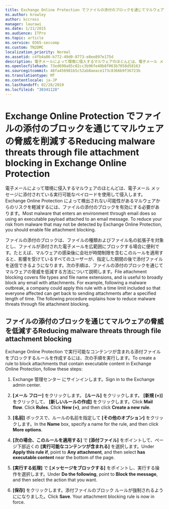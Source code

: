 ```yaml
---
title: Exchange Online Protection でファイルの添付のブロックを通じてマルウェアの脅威を削減する
ms.author: krowley
author: kccross
manager: laurawi
ms.date: 1/21/2015
ms.audience: ITPro
ms.topic: article
ms.service: O365-seccomp
ms.custom: TN2DMC
localization_priority: Normal
ms.assetid: c4fb4a86-b772-49d0-8773-e8ee897e175d
description: 電子メールによって環境に侵入するマルウェアのほとんどは、電子メール メッセージに添付されている実行可能なペイロードを使用して侵入します。Exchange Online Protection によって検出されない可能性があるマルウェアからのリスクを軽減するには、ファイルの添付のブロックを有効にする必要があります。
ms.openlocfilehash: 73ed690a85c02cc3b96fe40b8f063b7058d58163
ms.sourcegitcommit: 48fa456981b5c52ab8aeace173c8366b9f36723b
ms.translationtype: MT
ms.contentlocale: ja-JP
ms.lasthandoff: 02/28/2019
ms.locfileid: "30341128"
---
```

# <a name="reducing-malware-threats-through-file-attachment-blocking-in-exchange-online-protection"></a><span data-ttu-id="3bd7c-104">Exchange Online Protection でファイルの添付のブロックを通じてマルウェアの脅威を削減する</span><span class="sxs-lookup"><span data-stu-id="3bd7c-104">Reducing malware threats through file attachment blocking in Exchange Online Protection</span></span>

<span data-ttu-id="3bd7c-p102">電子メールによって環境に侵入するマルウェアのほとんどは、電子メール メッセージに添付されている実行可能なペイロードを使用して侵入します。Exchange Online Protection によって検出されない可能性があるマルウェアからのリスクを軽減するには、ファイルの添付のブロックを有効にする必要があります。</span><span class="sxs-lookup"><span data-stu-id="3bd7c-p102">Most malware that enters an environment through email does so using an executable payload attached to an email message. To reduce your risk from malware that may not be detected by Exchange Online Protection, you should enable file attachment blocking.</span></span> 
  
<span data-ttu-id="3bd7c-p103">ファイルの添付のブロックは、ファイルの種類およびファイル名の拡張子を対象とし、ファイルが添付された電子メールを広範囲にブロックする場合に便利です。たとえば、マルウェアの感染後に会社が時間制限を含むこのルールを適用すると、影響を受けているすべてのユーザーが、指定した期間の後で添付ファイルを送信できるようになります。次の手順は、ファイルの添付のブロックを通じてマルウェアの脅威を低減する方法について説明します。</span><span class="sxs-lookup"><span data-stu-id="3bd7c-p103">File attachment blocking covers file types and file name extensions, and is useful to broadly block any email with attachments. For example, following a malware outbreak, a company could apply this rule with a time limit included so that everyone affected can get back to sending attachments after a specified length of time. The following procedure explains how to reduce malware threats through file attachment blocking.</span></span> 
  
## <a name="reducing-malware-threats-through-file-attachment-blocking"></a><span data-ttu-id="3bd7c-110">ファイルの添付のブロックを通じてマルウェアの脅威を低減する</span><span class="sxs-lookup"><span data-stu-id="3bd7c-110">Reducing malware threats through file attachment blocking</span></span>

<span data-ttu-id="3bd7c-111">Exchange Online Protection で実行可能なコンテンツが含まれる添付ファイルをブロックするルールを作成するには、次の手順を実行します。</span><span class="sxs-lookup"><span data-stu-id="3bd7c-111">To create a rule to block attachments that contain executable content in Exchange Online Protection, follow these steps:</span></span>
  
1. <span data-ttu-id="3bd7c-112">Exchange 管理センター にサインインします。</span><span class="sxs-lookup"><span data-stu-id="3bd7c-112">Sign in to the Exchange admin center.</span></span>
    
2. <span data-ttu-id="3bd7c-p104">**[メール フロー]** をクリックします。 **[ルール]** をクリックします。 **[新規 (+)]** をクリックして、 **[新しいルールの作成]** をクリックします。</span><span class="sxs-lookup"><span data-stu-id="3bd7c-p104">Click **Mail flow**. Click **Rules**. Click **New (+)**, and then click **Create a new rule**.</span></span> 
    
3. <span data-ttu-id="3bd7c-116">**[名前]** ボックスで、ルールの名前を指定して **[その他のオプション]** をクリックします。</span><span class="sxs-lookup"><span data-stu-id="3bd7c-116">In the **Name** box, specify a name for the rule, and then click **More options**.</span></span> 
    
4. <span data-ttu-id="3bd7c-117">**[次の場合、このルールを適用する]** で **[添付ファイル]** をポイントして、ページ下部近くの **[実行可能なコンテンツが含まれる]** を選択します。</span><span class="sxs-lookup"><span data-stu-id="3bd7c-117">Under **Apply this rule if**, point to **Any attachment**, and then select **has executable content** near the bottom of the page.</span></span> 
    
5. <span data-ttu-id="3bd7c-118">**[実行する処理]** で **[メッセージをブロックする]** をポイントし、実行する操作を選択します。</span><span class="sxs-lookup"><span data-stu-id="3bd7c-118">Under **Do the following**, point to **Block the message**, and then select the action that you want.</span></span> 
    
6. <span data-ttu-id="3bd7c-p105">**[保存]** をクリックします。添付ファイルのブロック ルールが強制されるようにになりました。</span><span class="sxs-lookup"><span data-stu-id="3bd7c-p105">Click **Save**. Your attachment blocking rule is now in force.</span></span> 
    
